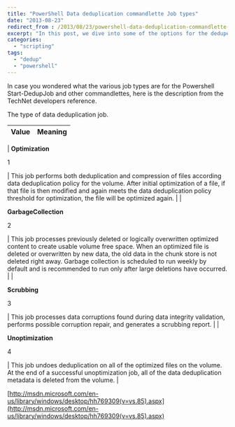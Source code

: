 ```yaml
---
title: "PowerShell Data deduplication commandlette Job types"
date: "2013-08-23"
redirect_from : /2013/08/23/powershell-data-deduplication-commandlette-job-types
excerpt: "In this post, we dive into some of the options for the dedupe cmdlets in PowerShell, so you can nuke your HomeLab too (foreshadowing...👻) "
categories: 
  - "scripting"
tags: 
  - "dedup"
  - "powershell"
---
```


In case you wondered what the various job types are for the Powershell Start-DedupJob and other commandlettes, here is the description from the TechNet developers reference.

The type of data deduplication job.

| Value | Meaning |
| --- | --- |
| 
**Optimization**

1



 | This job performs both deduplication and compression of files according data deduplication policy for the volume. After initial optimization of a file, if that file is then modified and again meets the data deduplication policy threshold for optimization, the file will be optimized again. |
| 

**GarbageCollection**

2



 | This job processes previously deleted or logically overwritten optimized content to create usable volume free space. When an optimized file is deleted or overwritten by new data, the old data in the chunk store is not deleted right away. Garbage collection is scheduled to run weekly by default and is recommended to run only after large deletions have occurred. |
| 

**Scrubbing**

3



 | This job processes data corruptions found during data integrity validation, performs possible corruption repair, and generates a scrubbing report. |
| 

**Unoptimization**

4



 | This job undoes deduplication on all of the optimized files on the volume. At the end of a successful unoptimization job, all of the data deduplication metadata is deleted from the volume. |

[http://msdn.microsoft.com/en-us/library/windows/desktop/hh769309(v=vs.85).aspx](http://msdn.microsoft.com/en-us/library/windows/desktop/hh769309(v=vs.85).aspx)
